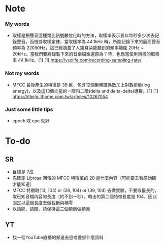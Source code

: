 # Note
### My words
- 取樣是把聲音這種類比訊號數位化時的方法，取樣率表示要以每秒多少次去記錄聲音，而根據取樣定律，當取樣率為 44.1kHz 時，所能記錄下來的最高聲音頻率為 22050Hz，這已經涵蓋了人類耳朵能聽到的頻率範圍 20Hz ~ 20kHz。當我們要將錄製下來的音樂檔案還原為？時，也應當使用同樣的取樣率 44.1kHz。[1]
[1] https://ysolife.com/recording-sampling-rate/

### Not my words
- MFCC 最後產生的特徵是 39 維，包含12個倒頻譜係數加上對數能量(log energy)，以及這13個向量的一階和二階(delta and delta-delta)導數。[1]
[1] https://ithelp.ithome.com.tw/articles/10267054

### Just some little tips
- epoch 唸 epo 就好


# To-do
## SR
- 目標是 7成
- 先確定 Librosa 回傳的 MFCC 特徵值的 20 是什麼內容（可能要去看原始碼才能知道）
- MFCC 特徵取(13, 104) or (26, 104) or (39, 104) 去做實驗，不要取最長的，取已知音檔內容的長度（約不到一秒），轉出的第二個特徵長度是 104，因此固定以這個長度去做截斷與補零
- 以請開、請關、請保持這三個類別做預測
## YT
- 找一個YouTube直播的頻道去思考要抓什麼資料